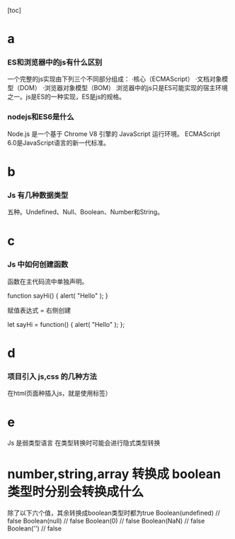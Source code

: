 
[toc]

# a
### ES和浏览器中的js有什么区别
一个完整的js实现由下列三个不同部分组成：
·核心（ECMAScript）
·文档对象模型（DOM）
·浏览器对象模型（BOM）
浏览器中的js只是ES可能实现的宿主环境之一。js是ES的一种实现，ES是js的规格。

### nodejs和ES6是什么
Node.js 是一个基于 Chrome V8 引擎的 JavaScript 运行环境。
ECMAScript 6.0是JavaScript语言的新一代标准。

# b
### Js 有几种数据类型
五种。Undefined、Null、Boolean、Number和String。

# c
###	Js 中如何创建函数
函数在主代码流中单独声明。

function sayHi() {
  alert( "Hello" );
}

赋值表达式 = 右侧创建

let sayHi = function() {
  alert( "Hello" );
};

# d	
### 项目引入 js,css 的几种方法
在html页面种插入js，就是使用<script>元素
有以下几个属性：
·async 可选，表示应该下载脚本，但不妨碍页面种其他操作
·charset 可选，表示通过src属性指定代码字符集
·defer 可选，表示脚本可以延迟到文档完全被解析和显示之后执行，只对外部脚本有效。
·language 已废弃
·src 可选，表示包含要执行代码的外部文件
·type 可选，可以看成language的替代属性；表示MIME类型。在非IE浏览器中还可以使用application/javascript和application/ecmascript
外链js，设置src即可（浏览器不会检查js扩展名）。
（heml文档中必须有闭合的</script>标签）

# e	
Js 是弱类型语言  在类型转换时可能会进行隐式类型转换
# number,string,array 转换成 boolean 类型时分别会转换成什么
除了以下六个值，其余转换成boolean类型时都为true
Boolean(undefined) // false
Boolean(null) // false
Boolean(0) // false
Boolean(NaN) // false
Boolean('') // false

